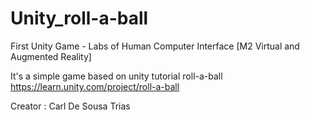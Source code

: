 # Unity_roll-a-ball
First Unity Game - Labs of Human Computer Interface [M2 Virtual and Augmented Reality]


It's a simple game based on unity tutorial roll-a-ball https://learn.unity.com/project/roll-a-ball


Creator : Carl De Sousa Trias

